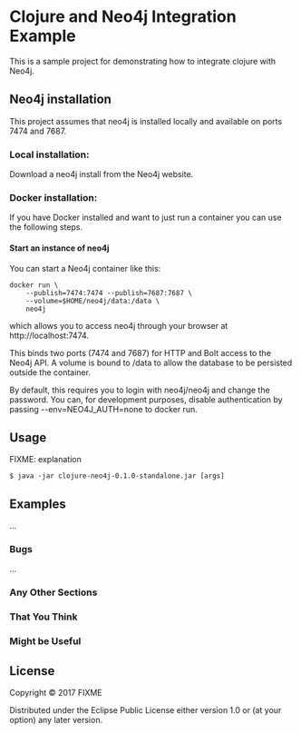 # Clojure and Neo4j Integration Example

This is a sample project for demonstrating how to integrate clojure with Neo4j.

## Neo4j installation
This project assumes that neo4j is installed locally and available on ports 7474 and 7687.

### Local installation:
Download a neo4j install from the Neo4j website.

### Docker installation:
If you have Docker installed and want to just run a container you can use the following steps.

#### Start an instance of neo4j
You can start a Neo4j container like this:

```
docker run \
    --publish=7474:7474 --publish=7687:7687 \
    --volume=$HOME/neo4j/data:/data \
    neo4j
```    
which allows you to access neo4j through your browser at http://localhost:7474.

This binds two ports (7474 and 7687) for HTTP and Bolt access to the Neo4j API. A volume is bound to /data to allow the database to be persisted outside the container.

By default, this requires you to login with neo4j/neo4j and change the password. You can, for development purposes, disable authentication by passing --env=NEO4J_AUTH=none to docker run.

## Usage

FIXME: explanation

    $ java -jar clojure-neo4j-0.1.0-standalone.jar [args]



## Examples

...

### Bugs

...

### Any Other Sections
### That You Think
### Might be Useful

## License

Copyright © 2017 FIXME

Distributed under the Eclipse Public License either version 1.0 or (at
your option) any later version.

